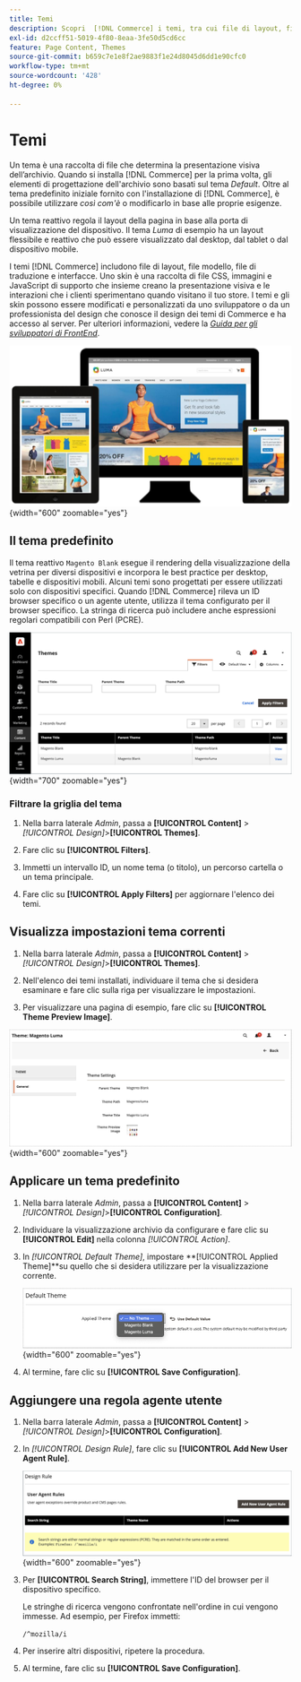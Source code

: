 ```yaml
---
title: Temi
description: Scopri  [!DNL Commerce] i temi, tra cui file di layout, file modello, file di traduzione e interfacce che definiscono l'aspetto del tuo archivio.
exl-id: d2ccff51-5019-4f80-8eaa-3fe50d5cd6cc
feature: Page Content, Themes
source-git-commit: b659c7e1e8f2ae9883f1e24d8045d6dd1e90cfc0
workflow-type: tm+mt
source-wordcount: '428'
ht-degree: 0%

---
```


# Temi

Un tema è una raccolta di file che determina la presentazione visiva dell’archivio. Quando si installa [!DNL Commerce] per la prima volta, gli elementi di progettazione dell&#39;archivio sono basati sul tema _Default_. Oltre al tema predefinito iniziale fornito con l&#39;installazione di [!DNL Commerce], è possibile utilizzare _così com&#39;è_ o modificarlo in base alle proprie esigenze.

Un tema reattivo regola il layout della pagina in base alla porta di visualizzazione del dispositivo. Il tema _Luma_ di esempio ha un layout flessibile e reattivo che può essere visualizzato dal desktop, dal tablet o dal dispositivo mobile.

I temi [!DNL Commerce] includono file di layout, file modello, file di traduzione e interfacce. Uno skin è una raccolta di file CSS, immagini e JavaScript di supporto che insieme creano la presentazione visiva e le interazioni che i clienti sperimentano quando visitano il tuo store. I temi e gli skin possono essere modificati e personalizzati da uno sviluppatore o da un professionista del design che conosce il design dei temi di Commerce e ha accesso al server. Per ulteriori informazioni, vedere la [_Guida per gli sviluppatori di FrontEnd_](https://developer.adobe.com/commerce/frontend-core/guide/themes/).

![Tema Luma](./assets/design-responsive.png){width="600" zoomable="yes"}

## Il tema predefinito

Il tema reattivo `Magento Blank` esegue il rendering della visualizzazione della vetrina per diversi dispositivi e incorpora le best practice per desktop, tabelle e dispositivi mobili. Alcuni temi sono progettati per essere utilizzati solo con dispositivi specifici. Quando [!DNL Commerce] rileva un ID browser specifico o un agente utente, utilizza il tema configurato per il browser specifico. La stringa di ricerca può includere anche espressioni regolari compatibili con Perl (PCRE).

![Temi](./assets/themes.png){width="700" zoomable="yes"}

### Filtrare la griglia del tema

1. Nella barra laterale _Admin_, passa a **[!UICONTROL Content]** > _[!UICONTROL Design]_>**[!UICONTROL Themes]**.

1. Fare clic su **[!UICONTROL Filters]**.

1. Immetti un intervallo ID, un nome tema (o titolo), un percorso cartella o un tema principale.

1. Fare clic su **[!UICONTROL Apply Filters]** per aggiornare l&#39;elenco dei temi.

## Visualizza impostazioni tema correnti

1. Nella barra laterale _Admin_, passa a **[!UICONTROL Content]** > _[!UICONTROL Design]_>**[!UICONTROL Themes]**.

1. Nell&#39;elenco dei temi installati, individuare il tema che si desidera esaminare e fare clic sulla riga per visualizzare le impostazioni.

1. Per visualizzare una pagina di esempio, fare clic su **[!UICONTROL Theme Preview Image]**.

![Anteprima tema](./assets/theme-settings.png){width="600" zoomable="yes"}

## Applicare un tema predefinito

1. Nella barra laterale _Admin_, passa a **[!UICONTROL Content]** > _[!UICONTROL Design]_>**[!UICONTROL Configuration]**.

1. Individuare la visualizzazione archivio da configurare e fare clic su **[!UICONTROL Edit]** nella colonna _[!UICONTROL Action]_.

1. In _[!UICONTROL Default Theme]_, impostare **[!UICONTROL Applied Theme]**su quello che si desidera utilizzare per la visualizzazione corrente.

   ![Tema applicato](./assets/theme-default-apply.png){width="600" zoomable="yes"}

1. Al termine, fare clic su **[!UICONTROL Save Configuration]**.

## Aggiungere una regola agente utente

1. Nella barra laterale _Admin_, passa a **[!UICONTROL Content]** > _[!UICONTROL Design]_>**[!UICONTROL Configuration]**.

1. In _[!UICONTROL Design Rule]_, fare clic su **[!UICONTROL Add New User Agent Rule]**.

   ![Regola di progettazione](./assets/theme-design-rule.png){width="600" zoomable="yes"}

1. Per **[!UICONTROL Search String]**, immettere l&#39;ID del browser per il dispositivo specifico.

   Le stringhe di ricerca vengono confrontate nell&#39;ordine in cui vengono immesse. Ad esempio, per Firefox immetti:

   `/^mozilla/i`

1. Per inserire altri dispositivi, ripetere la procedura.

1. Al termine, fare clic su **[!UICONTROL Save Configuration]**.
